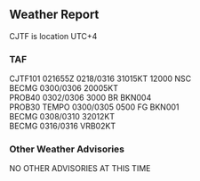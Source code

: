 ## Weather Report

CJTF is location UTC+4

### TAF 
CJTF101 021655Z 0218/0316 31015KT 12000 NSC<br>
BECMG 0300/0306 20005KT<br>
PROB40 0302/0306 3000 BR BKN004<br>
PROB30 TEMPO 0300/0305 0500 FG BKN001<br>
BECMG 0308/0310 32012KT<br>
BECMG 0316/0316 VRB02KT

### Other Weather Advisories 
NO OTHER ADVISORIES AT THIS TIME